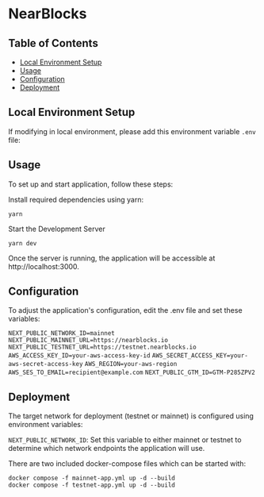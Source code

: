 # NearBlocks

## Table of Contents

- [Local Environment Setup](#local-environment-setup)
- [Usage](#usage)
- [Configuration](#configuration)
- [Deployment](#deployment)

## Local Environment Setup

If modifying in local environment, please add this environment variable `.env` file:

## Usage

To set up and start application, follow these steps:

Install required dependencies using yarn:

`yarn`

Start the Development Server

`yarn dev`

Once the server is running, the application will be accessible at http://localhost:3000.

## Configuration

To adjust the application's configuration, edit the .env file and set these variables:

`NEXT_PUBLIC_NETWORK_ID=mainnet`
`NEXT_PUBLIC_MAINNET_URL=https://nearblocks.io`
`NEXT_PUBLIC_TESTNET_URL=https://testnet.nearblocks.io`
`AWS_ACCESS_KEY_ID=your-aws-access-key-id`
`AWS_SECRET_ACCESS_KEY=your-aws-secret-access-key`
`AWS_REGION=your-aws-region`
`AWS_SES_TO_EMAIL=recipient@example.com`
`NEXT_PUBLIC_GTM_ID=GTM-P285ZPV2`

## Deployment

The target network for deployment (testnet or mainnet) is configured using environment variables:

`NEXT_PUBLIC_NETWORK_ID`: Set this variable to either mainnet or testnet to determine which network endpoints the application will use.

There are two included docker-compose files which can be started with:

```
docker compose -f mainnet-app.yml up -d --build
docker compose -f testnet-app.yml up -d --build
```
